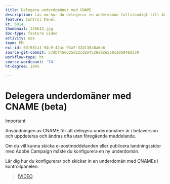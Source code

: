 ```yaml
---
title: Delegera underdomäner med CNAME
description: Läs om hur du delegerar en underdomän fullständigt till Adobe Campaign.
feature: Control Panel
kt: 6014
thumbnail: 326612.jpg
doc-type: feature video
activity: use
team: PM
exl-id: 63f65fa1-94c9-42ac-93a7-32d138a0a6a6
source-git-commit: 57dbf456625d22cd2e4526d92e5a8c20a048d339
workflow-type: ht
source-wordcount: '74'
ht-degree: 100%

---
```


# Delegera underdomäner med CNAME (beta)

>[!IMPORTANT]
>
> Användningen av CNAME för att delegera underdomäner är i betaversion och uppdateras och ändras ofta utan föregående meddelande.

Om du vill kunna skicka e-postmeddelanden eller publicera landningssidor med Adobe Campaign måste du konfigurera en ny underdomän.

Lär dig hur du konfigurerar och skickar in en underdomän med CNAMEs i kontrollpanelen.

>[!VIDEO](https://video.tv.adobe.com/v/326612?quality=12)
